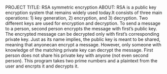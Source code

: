 PROJECT TITLE: RSA symmetric encryption 
ABOUT: RSA is a public key encryption system that remains widely used today.It consists of three main operations: 1) key generation, 2) encryption, and 3) decryption.
Two different keys are used for encryption and decryption. To send a message to a person, second person encrypts the message with first’s public key.  The encrypted message can be decrypted only with first’s corresponding private key.  Just as its name implies, the public key is meant to be shared, meaning that anyonecan encrypt a message.  However, only someone with knowledge of the matching private key can decrypt the message.  First person does not share his private key with anyone (not even second person). This program takes two prime numbers and a plaintext from the user and encrpts it and decrypts it.
